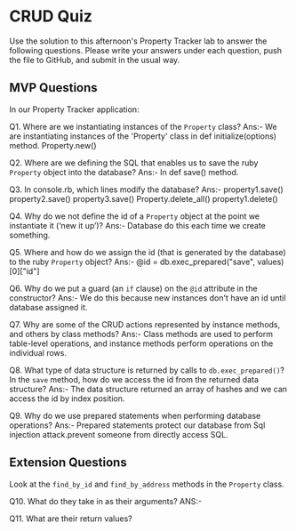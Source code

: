 # CRUD Quiz

Use the solution to this afternoon's Property Tracker lab to answer the following questions. Please write your answers under each question, push the file to GitHub, and submit in the usual way.

## MVP Questions

In our Property Tracker application:

Q1. Where are we instantiating instances of the `Property` class?
Ans:- We are instantiating instances of the 'Property' class in  def initialize(options) method.
      Property.new()

Q2. Where are we defining the SQL that enables us to save the ruby `Property` object into the database?
Ans:-  In def save() method.

Q3. In console.rb, which lines modify the database?
Ans:- property1.save()
      property2.save()
      property3.save()
      Property.delete_all()
      property1.delete()

Q4. Why do we not define the id of a `Property` object at the point we instantiate it (‘new it up’)?
Ans:- Database do this each time we create something.

Q5. Where and how do we assign the id (that is generated by the database) to the ruby `Property` object?
Ans:- @id = db.exec_prepared("save", values)[0]["id"]

Q6. Why do we put a guard (an `if` clause) on the `@id` attribute in the constructor?
Ans:- We do this because new instances don't have an id until database assigned it.

Q7. Why are some of the CRUD actions represented by instance methods, and others by class methods?
Ans:- Class methods are used to perform table-level operations, and instance methods perform operations on the individual rows.

Q8. What type of data structure is returned by calls to `db.exec_prepared()`? In the `save` method, how do we access the id from the returned data structure?
Ans:- The data structure returned an array of hashes and we can access the id  by index position.

Q9. Why do we use prepared statements when performing database operations?
Ans:- Prepared statements protect our database from Sql injection attack.prevent someone from directly access SQL.

## Extension Questions

Look at the `find_by_id` and `find_by_address` methods in the `Property` class.

Q10. What do they take in as their arguments?
ANS:-

Q11. What are their return values?
